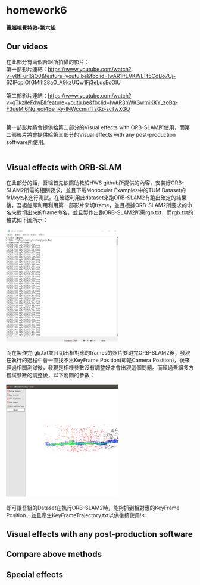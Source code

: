 # homework6
  
**電腦視覺特效-第六組**  
  
## Our videos
在此部分有兩個吾組所拍攝的影片：<br>
第一部影片連結：https://www.youtube.com/watch?v=y8fFurI6jO0&feature=youtu.be&fbclid=IwAR1IfEVKWLTf5CdBo7Uj-6ZlPcpIOfGMlh28aO_A9kzUQw1Fj3eLusEcOIU <br><br>
第二部影片連結：https://www.youtube.com/watch?v=gTkzlIeFdwE&feature=youtu.be&fbclid=IwAR3hWKSwmiKKY_zoBq-F3ueMI6Ng_eoi4Be_Ry-lNWccmnfTsGz-scTwXGQ <br><br>

第一部影片將會提供給第二部分的Visual effects with ORB-SLAM所使用，而第二部影片將會提供給第三部分的Visual effects with any post-production software所使用。<br><br>


## Visual effects with ORB-SLAM  
在此部分的話，吾組首先依照助教於HW6 github所提供的內容，安裝好ORB-SLAM2所需的相關要求，並且下載Monocular Examples中的TUM Dataset的fr1/xyz來進行測試。在確認利用此dataset來跑ORB-SLAM2有跑出確定的結果後，吾組旋即利用利用第一部影片來切frame，並且根據ORB-SLAM2所要求的命名來對切出來的frame命名，並且製作出跑ORB-SLAM2所需rgb.txt，而rgb.txt的格式如下圖所示：<br><br>
<img src="https://github.com/TingWeiHuang22/homework6/blob/master/rgb.txt.png" width="300" height="300"><br><br>
而在製作完rgb.txt並且切出相對應的frames的照片要跑完ORB-SLAM2後，發現在執行的過程中會一直找不出KeyFrame Position(即是Camera Position)，後來經過相關測試後，發現是相機參數沒有調整好才會出現這個問題。而經過吾組多方嘗試參數的調整後，以下附圖的參數：<br><br>
<img src="https://github.com/TingWeiHuang22/homework6/blob/master/keyframes8.png" width="300" height="300"><br><br>
即可讓吾組的Dataset在執行ORB-SLAM2時，能夠抓到相對應的KeyFrame Position，並且產生KeyFrameTrajectory.txt以供後續使用!<
## Visual effects with any post-production software

## Compare above methods

## Special effects
